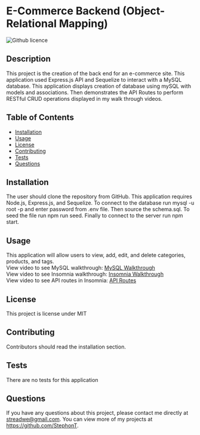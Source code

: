 # E-Commerce Backend (Object-Relational Mapping)
  ![Github licence](http://img.shields.io/badge/license-MIT-blue.svg)

  ## Description
  This project is the creation of the back end for an e-commerce site. This application used Express.js API and Sequelize to interact with a MySQL database. This application displays creation of database using mySQL with models and associations. Then demonstrates the API Routes to perform RESTful CRUD operations displayed in my walk through videos.

  ## Table of Contents
  * [Installation](#installation)
  * [Usage](#usage)
  * [License](#license)
  * [Contributing](#contributing)
  * [Tests](#tests)
  * [Questions](#questions)

  ## Installation
  The user should clone the repository from GitHub. This application requires Node.js, Express.js, and Sequelize. To connect to the database run mysql -u root -p and enter password from .env file. Then source the schema.sql. To seed the file run npm run seed. Finally to connect to the server run npm start.

  ## Usage
  This application will allow users to view, add, edit, and delete categories, products, and tags.
  <br>
  View video to see MySQL walkthrough: <a href= "https://drive.google.com/file/d/1JnO-fV-EgF0MeMiLrIwxSHLOG6wAkfYE/view"> MySQL Walkthrough</a>
  <br>
  View video to see Insomnia walkthrough: <a href="https://drive.google.com/file/d/1ZZEACXfkLTSrdZM2zLTVPSI58jvR6q2e/view"> Insomnia Walkthrough</a>
  <br>
  View video to see API routes in Insomnia: <a href= "https://drive.google.com/file/d/1N_wgXcH_B10lE5ZoY590D_aRlrQc4KQw/view"> API Routes</a>
   


  ## License
  This project is license under MIT

  ## Contributing
  Contributors should read the installation section.
  
  ## Tests
  There are no tests for this application

  ## Questions
  If you have any questions about this project, please contact me directly at streadwe@gmail.com. You can view more of my projects at https://github.com/StephonT.